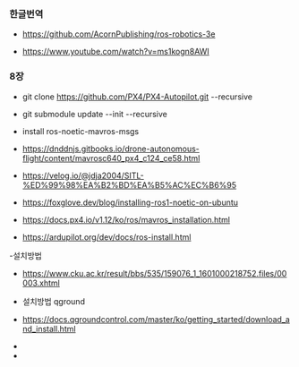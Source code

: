 

### 한글번역
- https://github.com/AcornPublishing/ros-robotics-3e

- https://www.youtube.com/watch?v=ms1kogn8AWI

### 8장
- git clone https://github.com/PX4/PX4-Autopilot.git --recursive
 
- git submodule update --init --recursive



-   install ros-noetic-mavros-msgs

- https://dnddnjs.gitbooks.io/drone-autonomous-flight/content/mavrosc640_px4_c124_ce58.html

- https://velog.io/@jdja2004/SITL-%ED%99%98%EA%B2%BD%EA%B5%AC%EC%B6%95
- https://foxglove.dev/blog/installing-ros1-noetic-on-ubuntu

- https://docs.px4.io/v1.12/ko/ros/mavros_installation.html

- https://ardupilot.org/dev/docs/ros-install.html


-설치방법
- https://www.cku.ac.kr/result/bbs/535/159076_1_1601000218752.files/00003.xhtml

- 설치방법 qground
- https://docs.qgroundcontrol.com/master/ko/getting_started/download_and_install.html

-
-




